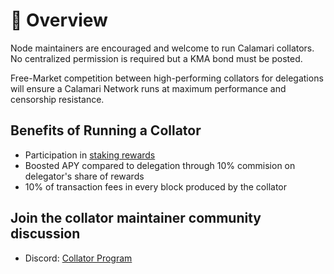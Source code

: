 # 🧩  Overview

Node maintainers are encouraged and welcome to run Calamari collators. No centralized permission is required but a KMA bond must be posted.

Free-Market competition between high-performing collators for delegations will ensure a Calamari Network runs at maximum performance and censorship resistance.

## Benefits of Running a Collator
- Participation in [staking rewards](../Rewards)
- Boosted APY compared to delegation through 10% commision on delegator's share of rewards 
- 10% of transaction fees in every block produced by the collator

## Join the collator maintainer community discussion

- Discord: [Collator Program](https://discord.com/channels/795390654628102165/936300292536942592)
